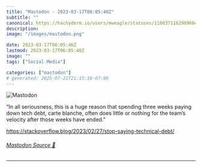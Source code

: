 ```yaml
---
title: "Mastodon - 2023-03-17T06:05:46Z"
subtitle: ""
canonical: https://hachyderm.io/users/mweagle/statuses/110037116298966446
description:
image: "/images/mastodon.png"

date: 2023-03-17T06:05:46Z
lastmod: 2023-03-17T06:05:46Z
image: ""
tags: ["Social Media"]

categories: ["mastodon"]
# generated: 2025-07-21T21:15:38-07:00
---
```

![Mastodon](/images/mastodon.png)

<p>“In all seriousness, this is a huge reason that spending three weeks paying down tech debt, carte blanche, often does little or nothing for the team’s velocity after those weeks have ended.”</p><p><a href="https://stackoverflow.blog/2023/02/27/stop-saying-technical-debt/" target="_blank" rel="nofollow noopener noreferrer" translate="no"><span class="invisible">https://</span><span class="ellipsis">stackoverflow.blog/2023/02/27/</span><span class="invisible">stop-saying-technical-debt/</span></a></p>


###### [Mastodon Source 🐘](https://hachyderm.io/@mweagle/110037116298966446)

___
